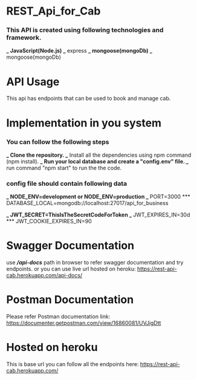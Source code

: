 # REST_Api_for_Cab

### This API is created using following technologies and framework.

**_ JavaScript(Node.js)
_** express
**_ mongoose(mongoDb)
_** mongoose(mongoDb)

# API Usage

This api has endpoints that can be used to book and manage cab.

# Implementation in you system

### You can follow the following steps

**_ Clone the repository.
_** Install all the dependencies using npm command (npm install).
**_ Run your local database and create a "config.env" file.
_** run command "npm start" to run the the code.

### config file should contain following data

**_ NODE_ENV=development or NODE_ENV=production
_** PORT=3000
\*\*\* DATABASE_LOCAL=mongodb://localhost:27017/api_for_business

**_ JWT_SECRET=ThisIsTheSecretCodeForToken
_** JWT_EXPIRES_IN=30d
\*\*\* JWT_COOKIE_EXPIRES_IN=90

# Swagger Documentation

use **_/api-docs_** path in browser to refer swagger documentation and try endpoints.
or you can use live url hosted on heroku: https://rest-api-cab.herokuapp.com/api-docs/

# Postman Documentation

Please refer Postman documentation link: https://documenter.getpostman.com/view/16860081/UVJigDtt

# Hosted on heroku

This is base url you can follow all the endpoints here: https://rest-api-cab.herokuapp.com/